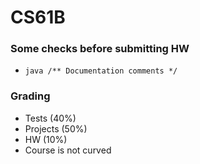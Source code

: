 # CS61B

### Some checks before submitting HW
- ```java /** Documentation comments */```

### Grading
- Tests (40%)
- Projects (50%)
- HW (10%)
- Course is not curved


